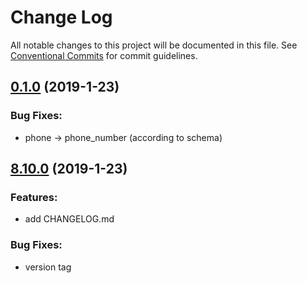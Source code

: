 # Change Log

All notable changes to this project will be documented in this file.
See [Conventional Commits](Https://conventionalcommits.org) for commit guidelines.

## [0.1.0](https://github.com/edenlabllc/ehealth.api/compare/0.1.0...0.1.0) (2019-1-23)


### Bug Fixes:

* phone -> phone_number (according to schema)

<!-- changelog -->

## [8.10.0](https://github.com/edenlabllc/ehealth.api/compare/8.9.2...8.10.0) (2019-1-23)




### Features:

* add CHANGELOG.md

### Bug Fixes:

* version tag
